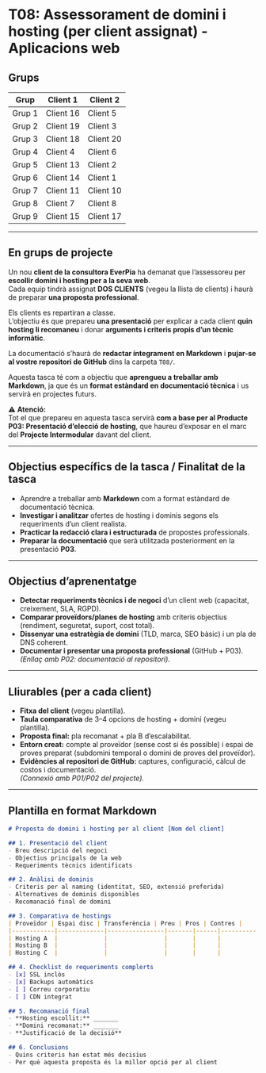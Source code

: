 # T08: Assessorament de domini i hosting (per client assignat) - Aplicacions web

## Grups

| **Grup** | **Client 1** | **Client 2** |
|-----------|---------------|---------------|
| Grup 1 | Client 16 | Client 5 |
| Grup 2 | Client 19 | Client 3 |
| Grup 3 | Client 18 | Client 20 |
| Grup 4 | Client 4 | Client 6 |
| Grup 5 | Client 13 | Client 2 |
| Grup 6 | Client 14 | Client 1 |
| Grup 7 | Client 11 | Client 10 |
| Grup 8 | Client 7 | Client 8 |
| Grup 9 | Client 15 | Client 17 |

---

## En grups de projecte

Un nou **client de la consultora EverPia** ha demanat que l’assessoreu per **escollir domini i hosting per a la seva web**.  
Cada equip tindrà assignat **DOS CLIENTS** (vegeu la llista de clients) i haurà de preparar **una proposta professional**.  

Els clients es repartiran a classe.  
L’objectiu és que prepareu **una presentació** per explicar a cada client **quin hosting li recomaneu** i donar **arguments i criteris propis d’un tècnic informàtic**.

La documentació s’haurà de **redactar íntegrament en Markdown** i **pujar-se al vostre repositori de GitHub** dins la carpeta `T08/`.

Aquesta tasca té com a objectiu que **aprengueu a treballar amb Markdown**, ja que és un **format estàndard en documentació tècnica** i us servirà en projectes futurs.

⚠️ **Atenció:**  
Tot el que prepareu en aquesta tasca servirà **com a base per al Producte P03: Presentació d’elecció de hosting**, que haureu d’exposar en el marc del **Projecte Intermodular** davant del client.

---

## Objectius específics de la tasca / Finalitat de la tasca

- Aprendre a treballar amb **Markdown** com a format estàndard de documentació tècnica.  
- **Investigar i analitzar** ofertes de hosting i dominis segons els requeriments d’un client realista.  
- **Practicar la redacció clara i estructurada** de propostes professionals.  
- **Preparar la documentació** que serà utilitzada posteriorment en la presentació **P03**.

---

## Objectius d’aprenentatge

- **Detectar requeriments tècnics i de negoci** d’un client web (capacitat, creixement, SLA, RGPD).  
- **Comparar proveïdors/planes de hosting** amb criteris objectius (rendiment, seguretat, suport, cost total).  
- **Dissenyar una estratègia de domini** (TLD, marca, SEO bàsic) i un pla de DNS coherent.  
- **Documentar i presentar una proposta professional** (GitHub + P03).  
  *(Enllaç amb P02: documentació al repositori).*

---

## Lliurables (per a cada client)

- **Fitxa del client** (vegeu plantilla).  
- **Taula comparativa** de 3–4 opcions de hosting + domini (vegeu plantilla).  
- **Proposta final:** pla recomanat + pla B d’escalabilitat.  
- **Entorn creat:** compte al proveïdor (sense cost si és possible) i espai de proves preparat (subdomini temporal o domini de proves del proveïdor).  
- **Evidències al repositori de GitHub:** captures, configuració, càlcul de costos i documentació.  
  *(Connexió amb P01/P02 del projecte).*

---

## Plantilla en format Markdown

```markdown
# Proposta de domini i hosting per al client [Nom del client]

## 1. Presentació del client
- Breu descripció del negoci
- Objectius principals de la web
- Requeriments tècnics identificats

## 2. Anàlisi de dominis
- Criteris per al naming (identitat, SEO, extensió preferida)
- Alternatives de dominis disponibles
- Recomanació final de domini

## 3. Comparativa de hostings
| Proveïdor | Espai disc | Transferència | Preu | Pros | Contres |
|------------|-------------|----------------|-------|------|----------|
| Hosting A  |             |                |       |      |          |
| Hosting B  |             |                |       |      |          |
| Hosting C  |             |                |       |      |          |

## 4. Checklist de requeriments complerts
- [x] SSL inclòs  
- [x] Backups automàtics  
- [ ] Correu corporatiu  
- [ ] CDN integrat  

## 5. Recomanació final
- **Hosting escollit:** _______  
- **Domini recomanat:** _______  
- **Justificació de la decisió**

## 6. Conclusions
- Quins criteris han estat més decisius  
- Per què aquesta proposta és la millor opció per al client

